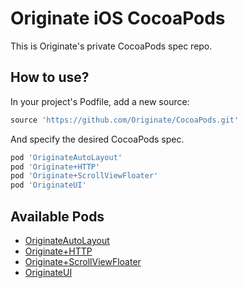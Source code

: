 # Originate iOS CocoaPods

This is Originate's private CocoaPods spec repo.

## How to use?

In your project's Podfile, add a new source:

```ruby
source 'https://github.com/Originate/CocoaPods.git'
```

And specify the desired CocoaPods spec.

```ruby
pod 'OriginateAutoLayout'
pod 'Originate+HTTP'
pod 'Originate+ScrollViewFloater'
pod 'OriginateUI'
```


## Available Pods

* [OriginateAutoLayout](https://github.com/Originate/OriginateAutoLayout)
* [Originate+HTTP](https://github.com/Originate/OriginateHTTP)
* [Originate+ScrollViewFloater](https://github.com/Originate/OriginateScrollViewFloater)
* [OriginateUI](https://github.com/Originate/OriginateUI)
